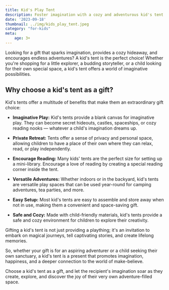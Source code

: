 ```yaml
---
title: Kid's Play Tent
description: Foster imagination with a cozy and adventurous kid's tent.
date: '2023-09-18'
thumbnail: ../img/kids_play_tent.jpeg
category: "for-kids"
meta:
    age: 3+
---
```

Looking for a gift that sparks imagination, provides a cozy hideaway, and encourages endless adventures? A kid's tent is the perfect choice! Whether you're shopping for a little explorer, a budding storyteller, or a child looking for their own special space, a kid's tent offers a world of imaginative possibilities.

## Why choose a kid's tent as a gift?

Kid's tents offer a multitude of benefits that make them an extraordinary gift choice:

- **Imaginative Play:** Kid's tents provide a blank canvas for imaginative play. They can become secret hideouts, castles, spaceships, or cozy reading nooks — whatever a child's imagination dreams up.

- **Private Retreat:** Tents offer a sense of privacy and personal space, allowing children to have a place of their own where they can relax, read, or play independently.

- **Encourage Reading:** Many kids' tents are the perfect size for setting up a mini-library. Encourage a love of reading by creating a special reading corner inside the tent.

- **Versatile Adventures:** Whether indoors or in the backyard, kid's tents are versatile play spaces that can be used year-round for camping adventures, tea parties, and more.

- **Easy Setup:** Most kid's tents are easy to assemble and store away when not in use, making them a convenient and space-saving gift.

- **Safe and Cozy:** Made with child-friendly materials, kid's tents provide a safe and cozy environment for children to explore their creativity.

Gifting a kid's tent is not just providing a plaything; it's an invitation to embark on magical journeys, tell captivating stories, and create lifelong memories.

So, whether your gift is for an aspiring adventurer or a child seeking their own sanctuary, a kid's tent is a present that promotes imagination, happiness, and a deeper connection to the world of make-believe.

Choose a kid's tent as a gift, and let the recipient's imagination soar as they create, explore, and discover the joy of their very own adventure-filled space.
